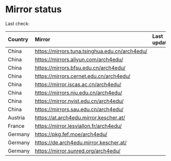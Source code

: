 <script src="./time.js"></script>
# Mirror status
Last check: <script type="text/javascript">localize(1724185428.1717105);</script>

|Country|Mirror|Last update|
|:------|:-----|:----------|
|China|https://mirrors.tuna.tsinghua.edu.cn/arch4edu/|<script type="text/javascript">localize(1724136060);</script>|
|China|https://mirrors.aliyun.com/arch4edu/|<script type="text/javascript">localize(1724136060);</script>|
|China|https://mirrors.bfsu.edu.cn/arch4edu/|<script type="text/javascript">localize(1724136060);</script>|
|China|https://mirrors.cernet.edu.cn/arch4edu/|<script type="text/javascript">localize(1724136060);</script>|
|China|https://mirror.iscas.ac.cn/arch4edu/|<script type="text/javascript">localize(1724136060);</script>|
|China|https://mirrors.nju.edu.cn/arch4edu/|<script type="text/javascript">localize(1724092759);</script>|
|China|https://mirror.nyist.edu.cn/arch4edu/|<script type="text/javascript">localize(1724136060);</script>|
|China|https://mirrors.sau.edu.cn/arch4edu/|<script type="text/javascript">localize(1724136060);</script>|
|Austria|https://at.arch4edu.mirror.kescher.at/|<script type="text/javascript">localize(1724136060);</script>|
|France|https://mirror.lesviallon.fr/arch4edu/|<script type="text/javascript">localize(1724136060);</script>|
|Germany|https://pkg.fef.moe/arch4edu/|<script type="text/javascript">localize(1724136060);</script>|
|Germany|https://de.arch4edu.mirror.kescher.at/|<script type="text/javascript">localize(1724136060);</script>|
|Germany|https://mirror.sunred.org/arch4edu/|<script type="text/javascript">localize(1724136060);</script>|

<script src="./tablefilter/tablefilter.js"></script>
<script src="./table.js"></script>